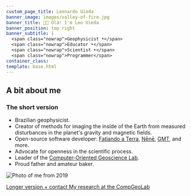 ```yaml
---
custom_page_title: Leonardo Uieda
banner_image: images/valley-of-fire.jpg
banner_title: 👋🏽 Olá! I'm Leo Uieda
banner_position: top right
banner_subtitle: |
  <span class="nowrap">Geophysicist •</span>
  <span class="nowrap">Educator •</span>
  <span class="nowrap">Scientist •</span>
  <span class="nowrap">Programmer</span>
container_class:
template: base.html
---
```


<div class="container-fluid page-section">
<section class="container wide-page">

<h2 class="mb-5 text-center">A bit about me</h2>

<div class="row align-items-center justify-content-center gy-3 mb-4">
<div class="col-sm-8">

### The short version

* Brazilian geophysicist.
* Creator of methods for imaging the inside of the Earth from measured
  disturbances in the planet's gravity and magnetic fields.
* Open-source software developer: [Fatiando a Terra][fatiando], [Nēnē][nene],
  [GMT][gmt], and more.
* Advocate for openness in the scientific process.
* Leader of the [Computer-Oriented Geoscience Lab][compgeolab].
* Proud father and amateur baker.

</div>
<div class="col-9 col-sm-4">

<img src="https://github.com/leouieda.png" alt="Photo of me from 2019" class="headshot mb-4">

</div>
</div>

<a class="btn btn-primary mt-3 me-3" href="/about">Longer version + contact <i class="far fa-arrow-alt-circle-right ms-1" aria-hidden="true"></i></a>
<a class="btn btn-light mt-3" href="https://www.compgeolab.org" target="_blank">My research at the CompGeoLab <i class="fa fa-external-link-square-alt ms-1" aria-hidden="true"></i></a>

</section>
</div>

[deoes]: https://www.liverpool.ac.uk/earth-ocean-and-ecological-sciences/
[compgeolab]: https://www.compgeolab.org
[gmt]: https://www.generic-mapping-tools.org
[pygmt]: https://www.pygmt.org/
[fatiando]: https://www.fatiando.org
[nene]: https://nene.leouieda.com
[ssi-fellowship]: https://software.ac.uk/about/fellows/leonardo-uieda
[swung]: https://softwareunderground.org/
